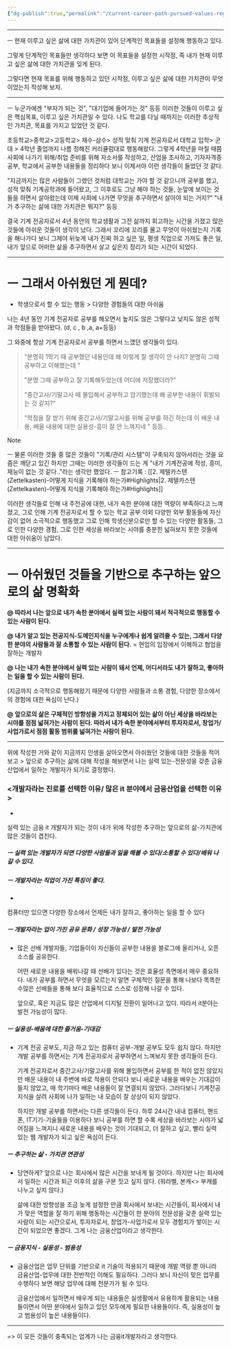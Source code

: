 ```yaml
---
{"dg-publish":true,"permalink":"/current-career-path-pursued-values-regarding-life-records/","noteIcon":""}
---
```



-------------------------------


ㅡ
현재 이루고 싶은 삶에 대한 가치관이 있어 단계적인 목표들을 설정해 행동하고 있다.
	
그렇게 단계적인 목표들만 생각하다 보면 이 목표들을 설정한 시작점, 즉 내가 현재 이루고 싶은 삶에 대한 가치관을 잊게 된다.
	
그렇다면 현재 목표를 위해 행동하고 있던 시작점, 이루고 싶은 삶에 대한 가치관이 무엇이었는지 작성해 보자.

-------
ㅡ
누군가에겐 "부자가 되는 것", "대기업에 들어가는 것" 등등 이러한 것들이 이루고 싶은 핵심목표, 이루고 싶은 가치관일 수 있다. 나도 학교를 다닐 때까지는 이러한 추상적인 가치관, 목표를 가지고 있었던 것 같다.
	
초등학교>중학교>고등학교> 재수-삼수> 성적 맞춰 기계 전공자로서 대학교 입학> 군대 > 4학년 졸업까지 나름 정해진 커리큘럼대로 행동해왔다. 그렇게 4학년을 마칠 때쯤 사회에 나가기 위해/취업 준비를 위해 자소서를 작성하고, 산업을 조사하고, 기자자격증 공부, 학교에서 공부한 내용들을 정리하다 보니 이제서야 이런 생각들이 들었던 것 같다.
	
"지금까지는 많은 사람들이 그랬던 것처럼 대학교는 가야 할 것 같으니까 공부를 했고, 성적 맞춰 기계공학과에 들어왔고, 그 이후로도 그냥 해야 하는 것들, 눈앞에 보이는 것들을 하면서 살아왔는데 이제 사회에 나가면 무엇을 추구하면서 살아야 되는 거지?"
"내가 추구하는 삶에 대한 가치관은 뭐지?" 등등
	
결국 기계 전공자로서 4년 동안의 학교생활과 그전 삶까지 회고하는 시간을 가졌고 많은 것들에 아쉬운 것들이 생각이 났다. 그래서 꼬리에 꼬리를 물고 무엇이 아쉬웠는지 기록을 해나가다 보니 그제야 뒤늦게 내가 진짜 하고 싶은 일, 평생 직업으로 가져도 좋은 일, 내가 앞으로 어떠한 삶을 추구하면서 살고 싶은지 정리가 되는 시간이 되었다.

-----
# ㅡ 그래서 아쉬웠던 게 뭔데?
- 학생으로서 할 수 있는 행동 > 다양한 경험들의 대한 아쉬움
	
나는 4년 동안 기계 전공자로 공부를 해오면서 높지도 않은 그렇다고 낮지도 않은 성적과 학점들을 받아왔다. (d, c , b ,a, a+등등)
	
그 와중에 항상 기계 전공자로서 공부를 하면서 느꼈던 생각들이 있다.
	
>"분명히 1학기 때 공부했던 내용인데 왜 이렇게 잘 생각이 안 나지? 분명히 그때 공부하고 이해했는데 "
>
> "분명 그때 공부하고  잘 기록해두었는데 어디에 저장했더라?"
> 
>"중간고사/기말고사 때 몰입해서 공부하고 암기했는데 왜 공부한 내용이 휘발되는 것 같지?"
>
>"학점을 잘 받기 위해 중간고사/기말고사를 위해 공부를 하긴 하는데 이 배운 내용, 배울 내용에 대한 실용성-흥미 잘 안 느껴지네 " 등등..
	
> [!NOTE]
> ㅡ
> 물론 이러한 것들 중 많은 것들이 "기록/관리 시스템"이 구축되지 않아서라는 것을 요즘은 깨닫고 있긴 하지만 그때는 이러한 생각들이 드는 게 "내가 기계전공에 적성, 흥미, 재능이 없는 것 같다.."라는 생각만 했었다.
> ㅡ
> 참고기록 : [[2. 제텔카스텐(Zettelkasten)-어떻게 지식을 기록해야 하는가#Highlights\|2. 제텔카스텐(Zettelkasten)-어떻게 지식을 기록해야 하는가#Highlights]]
	
이러한 생각들로 인해 내 주전공에 대한, 내가 속한 분야에 대한 역량이 부족하다고 느껴졌고, 그로 인해 기계 전공자로서 할 수 있는 학교 공부 이외 다양한 외부 활동들에 자신감이 없어 소극적으로 행동했고 그로 인해 학생신분으로만 할 수 있는 다양한 활동들, 그로 인한 다양한 경험, 그로 인한 세상을 바라보는 시야를 충분힌 넓혀보지 못한 것들에 대한 아쉬움이 남았다.


---
# ㅡ 아쉬웠던 것들을 기반으로 추구하는 앞으로의 삶 명확화
	
**@ 따라서 나는 앞으로 내가 속한 분야에서 실력 있는 사람이 돼서 적극적으로 행동할 수 있는 사람이 된다.**
	
**@ 내가 알고 있는 전공지식-도메인지식을 누구에게나 쉽게 알려줄 수 있는, 그래서 다양한 분야의 사람들과 잘 소통할 수 있는 사람이 된다.**
	= 현업의 입장에서 이해하고 협업을 잘하는 개발자
	
**@ 나는 내가 속한 분야에서 실력 있는 사람이 돼서 언제, 어디서라도 내가 잘하고, 좋아하는 일을 할 수 있는 사람이 된다.**
	
(지금까지 소극적으로 행동해왔기 때문에 다양한 사람들과 소통 경험, 다양한 장소에서의 경험에 대한 욕심이 난다.)
	
**@ 앞으로의 삶은 구체적인 방향성을 가지고 정체되어 있는 삶이 아닌 세상을 바라보는 시야를 점점 넓혀가는 사람이 된다. 따라서 내가 속한 분야에서부터 투자자로서, 창업가/사업가로서 점점 활동 범위를 넓혀가는 사람이 된다.**

-----
위에 작성한 거와 같이 지금까지 인생을 살아오면서 아쉬웠던 것들에 대한 것들을 적어보고 > 앞으로 추구하는 삶에 대해 작성을 해보면서 나는 실력 있는-전문성을 갖춘 금융산업에서 일하는 개발자가 되기로 결정했다.

### <개발자라는 진로를 선택한 이유/ 많은 it 분야에서 금융산업을 선택한 이유>
- 
실력 있는 금융 it 개발자가 되는 것이 내가 위에 작성한 추구하는 앞으로의 삶-가치관에 많은 것들이 겹친다.

##### ㅡ 실력 있는 개발자가 되면 다양한 사람들과 일을 해볼 수 있다/소통할 수 있다/배워 나갈 수 있다.

##### ㅡ 개발자라는 직업이 가진 특징이 좋다.
- 
컴퓨터만 있으면 다양한 장소에서 언제든 내가 잘하고, 좋아하는 일을 할 수 있다
	
##### ㅡ 개발자라는 업이 가진 공유 문화 / 성장 가능성 / 발전 가능성
- 
	많은 선배 개발자들, 기업들이이 자신들이 공부한 내용을 블로그에 올리거나, 오픈소스를 공유한다.
		
	어떤 새로운 내용을 배워나갈 때 선배가 있다는 것은 효율성 측면에서 매우 중요하다. 내가 공부를 하면서 무엇을 모르는지 알면 구체적인 질문을 통해 나보다 똑똑한 수많은 선배들을 통해 보다 효율적으로 스스로 성장해 나갈 수 있다.
		
	앞으로, 혹은 지금도 많은 산업에서 디지털 전환이 일어나고 있다. 따라서 it분야는 발전 가능성이 많다.


##### ㅡ 실용성-배움에 대한 즐거움-기대감
- 
	기계 전공 공부도, 지금 하고 있는 컴퓨터 공부-개발 공부도 모두 쉽지 않다. 하지만 개발 공부를 하면서는 기계 전공자로서 공부하면서 느껴보지 못한 생각들이 든다.
		
	기계 전공자로서 중간고사/기말고사를 위해 몰입하면서 공부를 한 적이 없진 않았지만 배운 내용이 내 주변에 바로 적용이 안되다 보니 새로운 내용을 배우는 기대감이 들지 않았고, 매 학기마다 배운 내용들이 잘 연결되지 않았다. 그러다보니 기계전공지식을 살려 사회에 나가 일하는 내 모습이 잘 상상이 되지 않았다.
		
	하지만 개발 공부를 하면서는 다른 생각들이 든다.
	하루 24시간 내내 컴퓨터, 핸드폰, IT기기-기술들을 이용하다 보니 공부를 하면 할 수록 세상을 바라보는 시야가 넓어짐을 느껴지니 새로운 내용을 배우는 것이 기대되고, 더 잘하고 싶고, 빨리 실력 있는 웹 개발자가 되고 싶은 욕심이 든다.
	
##### ㅡ 추구하는 삶 - 가치관 연관성
- 
	당연하게? 앞으로 나는 회사에서 많은 시간을 보내게 될 것이다. 하지만 나는 회사에서 일하는 시간과 퇴근 이후의 삶을 구분 짓고 싶지 않다. (워라벨, 본캐<> 부캐를 나누고 싶지 않다.)
		
	삶에 대한 방향성을 조금 늦게 설정한 만큼 회사에서 보내는 시간들이, 회사에서 내가 맞은 역할을 잘 하기 위해 행동하는 시간들이 한 분야의 전문성을 갖춘 실력 있는 사람이 되는 시간으로서, 투자자로서, 창업가-사업가로서 모두 경험치가 쌓이는 시간이 되었으면 좋겠다. 그게 나는 금융산업이라고 생각한다.

##### ㅡ 금융지식 - 실용성 - 범용성
- 
	금융산업은 업무 단위를 기반으로 it 기술이 적용되기 때문에 개발 역량 뿐 아니라 금융산업-업무에 대한 전반적인 이해도 필요하다. 그러다 보니 자신이 맞은 업무를 수행하다 보면 해당 업무에 대해 전문가가 될 수 있다.
		
	금융산업에서 일하면서 배우게 되는 내용들은  실생활에서 유용하게 활용되는 내용들이면서 어떤 분야에서 일하고 있던 모두에게 필요한 내용들이다. 즉, 실용성이 높고 범용성이 높은 내용들이다. 

-----
=> 이 모든 것들이 충족되는 업계가 나는 금융it개발자라고 생각한다.